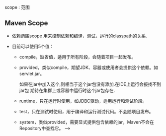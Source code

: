 
scope : 范围

## Maven  Scope

 * 依赖范围scope 用来控制依赖和编译，测试，运行的classpath的关系.

 * 目前<scope>可以使用5个值：
 
    * compile，缺省值，适用于所有阶段，会随着项目一起发布。
    * provided，类似compile，期望JDK、容器或使用者会提供这个依赖。如servlet.jar。
    
      如果在jar中加入这个,则相当于这个jar包没有添加.在IDE上运行会报找不到jar包
      期待在集群上或容器中运行时这个jar包存在.
      
    * runtime，只在运行时使用，如JDBC驱动，适用运行和测试阶段。
    * test，只在测试时使用，用于编译和运行测试代码。不会随项目发布。
    * system，类似provided，需要显式提供包含依赖的jar，Maven不会在Repository中查找它。  -->
      

